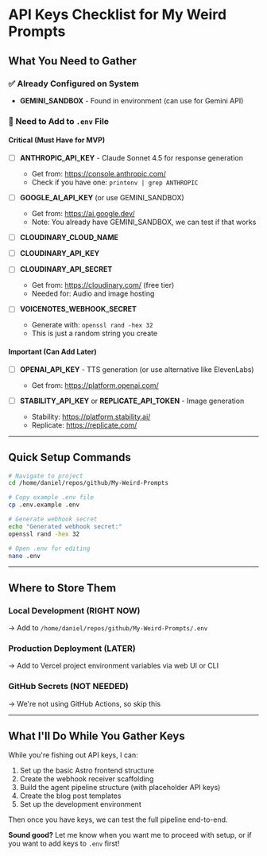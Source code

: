 # API Keys Checklist for My Weird Prompts

## What You Need to Gather

### ✅ Already Configured on System
- **GEMINI_SANDBOX** - Found in environment (can use for Gemini API)

### 🔑 Need to Add to `.env` File

#### Critical (Must Have for MVP)
- [ ] **ANTHROPIC_API_KEY** - Claude Sonnet 4.5 for response generation
  - Get from: https://console.anthropic.com/
  - Check if you have one: `printenv | grep ANTHROPIC`

- [ ] **GOOGLE_AI_API_KEY** (or use GEMINI_SANDBOX)
  - Get from: https://ai.google.dev/
  - Note: You already have GEMINI_SANDBOX, we can test if that works

- [ ] **CLOUDINARY_CLOUD_NAME**
- [ ] **CLOUDINARY_API_KEY**
- [ ] **CLOUDINARY_API_SECRET**
  - Get from: https://cloudinary.com/ (free tier)
  - Needed for: Audio and image hosting

- [ ] **VOICENOTES_WEBHOOK_SECRET**
  - Generate with: `openssl rand -hex 32`
  - This is just a random string you create

#### Important (Can Add Later)
- [ ] **OPENAI_API_KEY** - TTS generation (or use alternative like ElevenLabs)
  - Get from: https://platform.openai.com/

- [ ] **STABILITY_API_KEY** or **REPLICATE_API_TOKEN** - Image generation
  - Stability: https://platform.stability.ai/
  - Replicate: https://replicate.com/

---

## Quick Setup Commands

```bash
# Navigate to project
cd /home/daniel/repos/github/My-Weird-Prompts

# Copy example .env file
cp .env.example .env

# Generate webhook secret
echo "Generated webhook secret:"
openssl rand -hex 32

# Open .env for editing
nano .env
```

---

## Where to Store Them

### Local Development (RIGHT NOW)
→ Add to `/home/daniel/repos/github/My-Weird-Prompts/.env`

### Production Deployment (LATER)
→ Add to Vercel project environment variables via web UI or CLI

### GitHub Secrets (NOT NEEDED)
→ We're not using GitHub Actions, so skip this

---

## What I'll Do While You Gather Keys

While you're fishing out API keys, I can:
1. Set up the basic Astro frontend structure
2. Create the webhook receiver scaffolding
3. Build the agent pipeline structure (with placeholder API keys)
4. Create the blog post templates
5. Set up the development environment

Then once you have keys, we can test the full pipeline end-to-end.

**Sound good?** Let me know when you want me to proceed with setup, or if you want to add keys to `.env` first!
